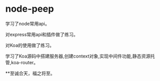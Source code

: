 # node-peep

 学习了node常用api。  
 
 对express常用api和插件做了练习。  

 对Koa的使用做了练习。  
 
 学习了Koa源码中搭建服务器,创建context对象,实现中间件功能,静态资源托管,koa-router。  

 **至诚合天，福之将至。

